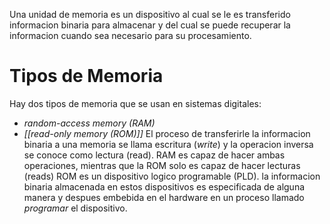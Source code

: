 Una unidad de memoria es un dispositivo al cual se le es transferido informacion binaria para almacenar y del cual se puede recuperar la informacion cuando sea necesario para su procesamiento.

# Tipos de Memoria
Hay dos tipos de memoria que se usan en sistemas digitales:
- _random-access memory (RAM)_
- _[[read-only memory (ROM)]]_
El proceso de transferirle la informacion binaria a una memoria se llama escritura (_write_) y la operacion inversa se conoce como lectura (read). RAM es capaz de hacer ambas operaciones, mientras que la ROM solo es capaz de hacer lecturas (reads)
ROM es un dispositivo logico programable (PLD). la informacion binaria almacenada en estos dispositivos es especificada de alguna manera y despues embebida en el hardware en un proceso llamado _programar_ el dispositivo.